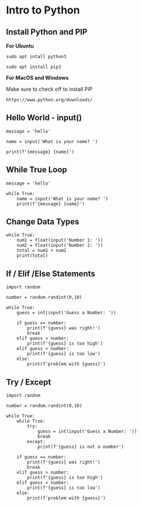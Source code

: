 # Intro to Python


## Install Python and PIP

**For Ubuntu**
```
sudo apt intall python3
```

```
sudo apt install pip3
```

**For MacOS and Windows**

Make sure to check off to install PIP

```
https://www.python.org/downloads/
```

## Hello World - input()

```
message = 'hello'

name = input('What is your name? ')

print(f'{message} {name}')
```

## While True Loop

```
message = 'hello'

while True:
    name = input('What is your name? ')
    print(f'{message} {name}')
```

## Change Data Types

```
while True:
    num1 = float(input('Number 1: '))
    num2 = float(input('Number 2: '))
    total = num1 + num2
    print(total)

```

## If / Elif /Else Statements

```
import random

number = random.randint(0,10)

while True:
    guess = int(input('Guess a Number: '))

    if guess == number:
        print(f'{guess} was right!')
        break
    elif guess > number:
        print(f'{guess} is too high')
    elif guess < number:
        print(f'{guess} is too low')
    else:
        print(f'problem with {guess}')
```

## Try / Except

```
import random

number = random.randint(0,10)

while True:
    while True:
        try:
            guess = int(input('Guess a Number: '))
            break
        except:
            print(f'{guess} is not a number')

    if guess == number:
        print(f'{guess} was right!')
        break
    elif guess > number:
        print(f'{guess} is too high')
    elif guess < number:
        print(f'{guess} is too low')
    else:
        print(f'problem with {guess}')
```
